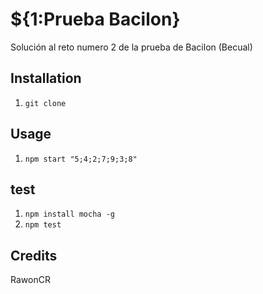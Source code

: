 
# ${1:Prueba Bacilon}
Solución al reto numero 2 de la prueba de Bacilon (Becual)
## Installation
1. `git clone`
## Usage
1. `npm start "5;4;2;7;9;3;8"`
## test
1. `npm install mocha -g`
2. `npm test`
## Credits
RawonCR
